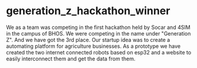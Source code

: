 # generation_z_hackathon_winner

We as a team was competing in the first hackathon held by Socar and 4SIM in the campus 
of BHOS.
We were competing in the name under "Generation Z". And we have got the 3rd place.
Our startup idea was to create a automating platform for agriculture businesses.
As a prototype we have created the two internet connected robots based on esp32 and a  website to 
easily interconnect them and get the data from them.
